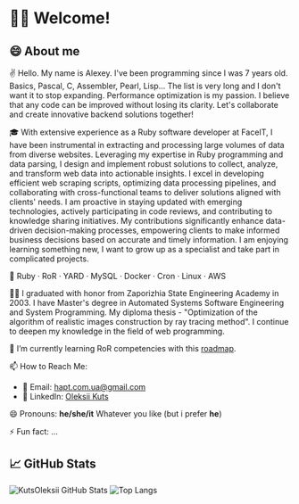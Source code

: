 # 🙋‍♂️ Welcome!
                

## 😄 About me

✌️ Hello. My name is Alexey. I've been programming since I was 7 years old. Basics, Pascal, C, Assembler, Pearl, Lisp... The list is very long and I don't want it to stop expanding. Performance optimization is my passion. I believe that any code can be improved without losing its clarity. Let's collaborate and create innovative backend solutions together!

🎓 With extensive experience as a Ruby software developer at FaceIT, I have been instrumental in extracting and processing large volumes of data from diverse websites. Leveraging my expertise in Ruby programming and data parsing, I design and implement robust solutions to collect, analyze, and transform web data into actionable insights. I excel in developing efficient web scraping scripts, optimizing data processing pipelines, and collaborating with cross-functional teams to deliver solutions aligned with clients' needs. I am proactive in staying updated with emerging technologies, actively participating in code reviews, and contributing to knowledge sharing initiatives. My contributions significantly enhance data-driven decision-making processes, empowering clients to make informed business decisions based on accurate and timely information. I am enjoying learning something new, I want to grow up as a specialist and take part in complicated projects.

🎯 Ruby · RoR · YARD · MySQL · Docker · Cron · Linux · AWS

👩‍💻 I graduated with honor from Zaporizhia State Engineering Academy in 2003. I have Master's degree in Automated Systems Software Engineering and System Programming. My diploma thesis - "Optimization of the algorithm of realistic images construction by ray tracing method". I continue to deepen my knowledge in the field of web programming.

🌱 I’m currently learning RoR competencies with this [roadmap](https://www.codefellows.org/blog/this-is-why-learning-rails-is-hard/).

📫 How to Reach Me:

- 📧 Email: hapt.com.ua@gmail.com
- 💼 LinkedIn: [Oleksii Kuts](https://www.linkedin.com/in/oleksii-kuts/)
<!--
🌐 Personal Website: Your Website
🐦 Twitter: @YourTwitterHandle
📷 Instagram: @YourInstagramHandle
📝 Blog: Your Blog
-->
😄 Pronouns: **he/she/it** Whatever you like (but i prefer __he__)

⚡ Fun fact: ...

## 📈 GitHub Stats

![KutsOleksii GitHub Stats](https://github-readme-stats.vercel.app/api?username=KutsOleksii&count_private=true&hide=contribs&show_icons=true&theme=radical)
![Top Langs](https://github-readme-stats.vercel.app/api/top-langs/?username=KutsOleksii&count_private=true&hide=tsql&langs_count=7&theme=radical&layout=compact)

<!--
**KutsOleksii/KutsOleksii** is a ✨ _special_ ✨ repository because its `README.md` (this file) appears on your GitHub profile.

Here are some ideas to get you started:

- 🔭 I’m currently working on ...
- 🌱 I’m currently learning ...
- 👯 I’m looking to collaborate on ...
- 🤔 I’m looking for help with ...
- 💬 Ask me about ...
- 📫 How to reach me: ...
- 😄 Pronouns: ...
- ⚡ Fun fact: ...
-->
